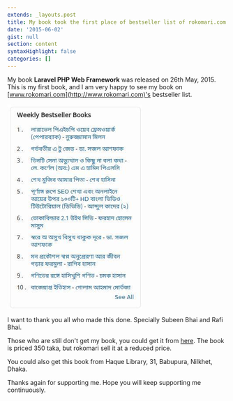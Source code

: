 ```yaml
---
extends: _layouts.post
title: My book took the first place of bestseller list of rokomari.com
date: '2015-06-02'
gist: null
section: content
syntaxHighlight: false
categories: []
---
```


My book **Laravel PHP Web Framework** was released on 26th May, 2015\. This is my first book, and I am very happy to see my book on [www.rokomari.com](http://www.rokomari.com)'s bestseller list.

![Bestseller List](/assets/images/posts/bestseller-list.jpg)

I want to thank you all who made this done. Specially Subeen Bhai and Rafi Bhai.

Those who are still don't get my book, you could get it from [here](http://www.rokomari.com/book/100634). The book is priced 350 taka, but rokomari sell it at a reduced price.

You could also get this book from Haque Library, 31, Babupura, Nilkhet, Dhaka.

Thanks again for supporting me. Hope you will keep supporting me continuously.
